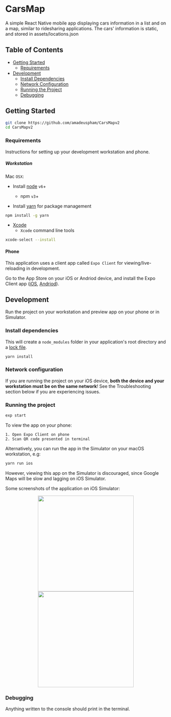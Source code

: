 # CarsMap
A simple React Native mobile app displaying cars information in a list and on a map, similar to ridesharing applications. The cars' information is static, and stored in assets/locations.json

## Table of Contents
- [Getting Started](#getting-started)
  - [Requirements](#requirements)
- [Development](#development)
  - [Install Dependencies](#install-dependencies)
  - [Network Configuration](#network-configuration)
  - [Running the Project](#running-the-project)
  - [Debugging](#debugging)

## Getting Started
```bash
git clone https://github.com/amadeuspham/CarsMapv2
cd CarsMapv2
```

### Requirements
Instructions for setting up your development workstation and phone.

##### Workstation
Mac `OSX`:
- Install [node](https://nodejs.org/en/) `v6`+
  - npm `v3`+

- Install [yarn](https://yarnpkg.com/lang/en/docs/migrating-from-npm/) for package management
```bash
npm install -g yarn
```

- [Xcode](https://itunes.apple.com/us/app/xcode/id497799835?mt=12)
  - `Xcode` command line tools
```bash
xcode-select --install
```

#### Phone
This application uses a client app called `Expo Client` for viewing/live-reloading in development.

Go to the App Store on your iOS or Andriod device, and install the Expo Client app ([iOS](https://itunes.apple.com/us/app/expo-client/id982107779), [Andriod](https://play.google.com/store/apps/details?id=host.exp.exponent)).

## Development
Run the project on your workstation and preview app on your phone or in Simulator.

### Install dependencies
This will create a `node_modules` folder in your application's root directory and a [lock file](https://yarnpkg.com/lang/en/docs/yarn-lock/).
```bash
yarn install
```

### Network configuration
If you are running the project on your iOS device, **both the device and your workstation must be on the same network**! See the Troubleshooting section below if you are experiencing issues.

### Running the project
```bash
exp start
```
To view the app on your phone:
```
1. Open Expo Client on phone
2. Scan QR code presented in terminal
```

Alternatively, you can run the app in the Simulator on your macOS workstation, e.g:
```bash
yarn run ios
```
However, viewing this app on the Simulator is discouraged, since Google Maps will be slow and lagging on iOS Simulator.

Some screenshots of the application on iOS Simulator:

<p align="middle">
  <img src="https://github.com/vormium/CarsMap/blob/master/screenshots/list.png?raw=true" width="300" />
  <img src="https://github.com/vormium/CarsMap/blob/master/screenshots/map.png?raw=true" width="300" /> 
</p>

### Debugging
Anything written to the console should print in the terminal. 